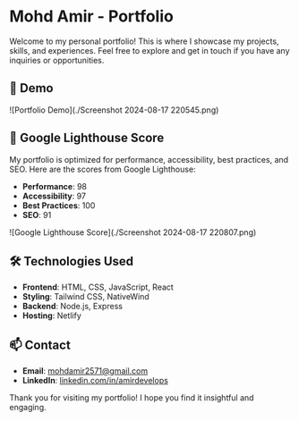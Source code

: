 # Mohd Amir - Portfolio

Welcome to my personal portfolio! This is where I showcase my projects, skills, and experiences. Feel free to explore and get in touch if you have any inquiries or opportunities.

## 🚀 Demo

![Portfolio Demo](./Screenshot 2024-08-17 220545.png)

## 🌟 Google Lighthouse Score

My portfolio is optimized for performance, accessibility, best practices, and SEO. Here are the scores from Google Lighthouse:

- **Performance**: 98
- **Accessibility**: 97
- **Best Practices**: 100
- **SEO**: 91

![Google Lighthouse Score](./Screenshot 2024-08-17 220807.png)

## 🛠️ Technologies Used

- **Frontend**: HTML, CSS, JavaScript, React
- **Styling**: Tailwind CSS, NativeWind
- **Backend**: Node.js, Express
- **Hosting**: Netlify

## 📫 Contact

- **Email**: mohdamir2571@gmail.com
- **LinkedIn**: [linkedin.com/in/amirdevelops](https://www.linkedin.com/in/amirdevelops)

Thank you for visiting my portfolio! I hope you find it insightful and engaging.
